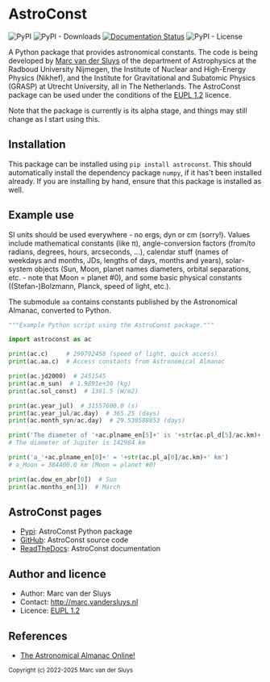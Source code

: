 # AstroConst #

![PyPI](https://img.shields.io/pypi/v/astroconst?color=%230A0) ![PyPI -
Downloads](https://img.shields.io/pypi/dm/astroconst) [![Documentation
Status](https://readthedocs.org/projects/astroconst/badge/?version=latest)](https://astroconst.readthedocs.io/en/latest/?badge=latest)
![PyPI - License](https://img.shields.io/pypi/l/astroconst?color=%230A0)

A Python package that provides astronomical constants. 
The code is being developed by [Marc van der Sluys](http://marc.vandersluys.nl) of the department of 
Astrophysics at the Radboud University Nijmegen, the Institute of Nuclear and High-Energy Physics (Nikhef), 
and the Institute for Gravitational and Subatomic Physics (GRASP) at Utrecht University, all in The 
Netherlands.  The AstroConst package can be used under the conditions of the 
[EUPL 1.2](https://www.eupl.eu/1.2/en/) licence.

Note that the package is currently is its alpha stage, and things may still change as I start using this.


## Installation ##

This package can be installed using `pip install astroconst`.  This should automatically install the
dependency package `numpy`, if it has't been installed already.  If you are installing by hand, ensure that
this package is installed as well.


## Example use ##

SI units should be used everywhere - no ergs, dyn or cm (sorry!).  Values include mathematical constants (like
&pi;), angle-conversion factors (from/to radians, degrees, hours, arcseconds, ...), calendar stuff (names of
weekdays and months, JDs, lengths of days, months and years), solar-system objects (Sun, Moon, planet
names diameters, orbital separations, etc. - note that Moon = planet #0), and some basic physical constants
((Stefan-)Bolzmann, Planck, speed of light, etc.).

The submodule `aa` contains constants published by the Astronomical Almanac, converted to Python.


```python
"""Example Python script using the AstroConst package."""

import astroconst as ac

print(ac.c)     # 299792458 (speed of light, quick access)
print(ac.aa.c)  # Access constants from Astronomical Almanac

print(ac.jd2000)  # 2451545
print(ac.m_sun)  # 1.9891e+30 (kg)
print(ac.sol_const)  # 1361.5 (W/m2)

print(ac.year_jul)  # 31557600.0 (s)
print(ac.year_jul/ac.day)  # 365.25 (days)
print(ac.month_syn/ac.day)  # 29.530588853 (days)

print('The diameter of '+ac.plname_en[5]+' is '+str(ac.pl_d[5]/ac.km)+' km')
# The diameter of Jupiter is 142984 km

print('a_'+ac.plname_en[0]+' = '+str(ac.pl_a[0]/ac.km)+' km')
# a_Moon = 384400.0 km (Moon = planet #0)

print(ac.dow_en_abr[0])  # Sun
print(ac.months_en[3])  # March
```


## AstroConst pages ##

* [Pypi](https://pypi.org/project/astroconst/): AstroConst Python package
* [GitHub](https://github.com/MarcvdSluys/AstroConst/): AstroConst source code
* [ReadTheDocs](https://astroconst.readthedocs.io/): AstroConst documentation


## Author and licence ##

* Author: Marc van der Sluys
* Contact: http://marc.vandersluys.nl
* Licence: [EUPL 1.2](https://www.eupl.eu/1.2/en/)


## References ##

* [The Astronomical Almanac Online!](http://asa.hmnao.com/SecK/Constants.html)


<sub>Copyright (c) 2022-2025 Marc van der Sluys</sub>
